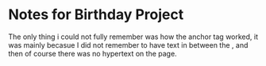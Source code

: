 # Notes for Birthday Project

The only thing i could not fully remember was how the anchor tag worked, it was mainly becasue I did not remember to have text in between the <a href=""></a>, and then of course there was no hypertext on the page.
